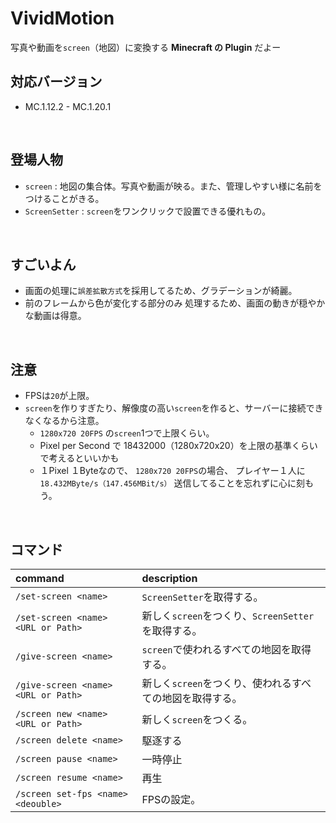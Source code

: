 # VividMotion
写真や動画を`screen`（地図）に変換する **Minecraft の Plugin** だよー
<br>

## 対応バージョン
  - MC.1.12.2 - MC.1.20.1
<br>

## 登場人物
  - `screen` : 地図の集合体。写真や動画が映る。また、管理しやすい様に名前をつけることがきる。
  - `ScreenSetter` : `screen`をワンクリックで設置できる優れもの。
<br>

## すごいよん
  - 画面の処理に`誤差拡散方式`を採用してるため、グラデーションが綺麗。
  - 前のフレームから色が変化する部分のみ 処理するため、画面の動きが穏やかな動画は得意。
<br>


## 注意
  - FPSは`20`が上限。
  - `screen`を作りすぎたり、解像度の高い`screen`を作ると、サーバーに接続できなくなるから注意。
    - `1280x720 20FPS` の`screen`1つで上限くらい。
    - Pixel per Second で 18432000（1280x720x20）を上限の基準くらいで考えるといいかも
    - １Pixel １Byteなので、 `1280x720 20FPS`の場合、 プレイヤー１人に `18.432MByte/s（147.456MBit/s）` 送信してることを忘れずに心に刻もう。
<br>


## コマンド
  | command | description |
  | :--- | :--- |
  | `/set-screen <name>` | `ScreenSetter`を取得する。 |
  | `/set-screen <name> <URL or Path>` | 新しく`screen`をつくり、`ScreenSetter`を取得する。 |
  | `/give-screen <name>` | `screen`で使われるすべての地図を取得する。 |
  | `/give-screen <name> <URL or Path>` | 新しく`screen`をつくり、使われるすべての地図を取得する。 |
  | `/screen new <name> <URL or Path>` | 新しく`screen`をつくる。 |
  | `/screen delete <name>` | 駆逐する |
  | `/screen pause <name>` | 一時停止 |
  | `/screen resume <name>` | 再生 |
  | `/screen set-fps <name> <deouble>` | FPSの設定。 |
